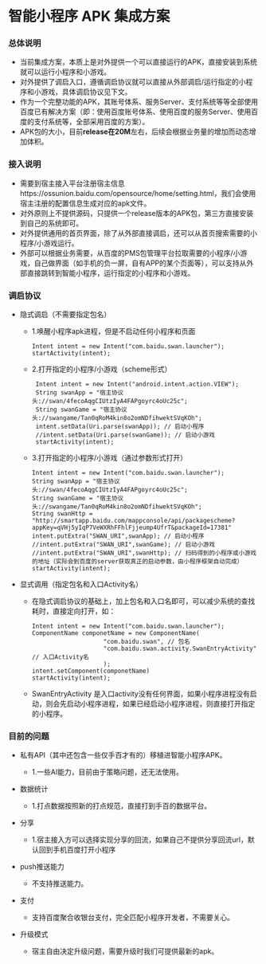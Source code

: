 # 智能小程序 APK 集成方案

### 总体说明

+ 当前集成方案，本质上是对外提供一个可以直接运行的APK，直接安装到系统就可以运行小程序和小游戏。
+ 对外提供了调启入口，遵循调启协议就可以直接从外部调启/运行指定的小程序和小游戏，具体调启协议见下文。 
+ 作为一个完整功能的APK，其账号体系、服务Server、支付系统等等全部使用百度已有解决方案（即：使用百度账号体系、使用百度的服务Server、使用百度的支付系统等，全部采用百度的方案）。 
+ APK包的大小，目前**release在20M**左右，后续会根据业务量的增加而动态增加体积。


### 接入说明

+ 需要到宿主接入平台注册宿主信息https://ossunion.baidu.com/opensource/home/setting.html，我们会使用宿主注册的配置信息生成对应的apk文件。
+ 对外原则上不提供源码，只提供一个release版本的APK包，第三方直接安装到自己的系统即可。
+ 对外提供通用的首页界面，除了从外部直接调启，还可以从首页搜索需要的小程序/小游戏运行。
+ 外部可以根据业务需要，从百度的PMS包管理平台拉取需要的小程序/小游戏，自己做界面（如手机的负一屏，自有APP的某个页面等），可以支持从外部直接跳转到智能小程序，运行指定的小程序和小游戏。

### 调启协议

+ 隐式调启（不需要指定包名）
	* 1.唤醒小程序apk进程，但是不启动任何小程序和页面
	
		```
		Intent intent = new Intent("com.baidu.swan.launcher");
		startActivity(intent);
		```
	* 2.打开指定的小程序/小游戏（scheme形式）
 
	  ```
	   Intent intent = new Intent("android.intent.action.VIEW");
	   String swanApp = "宿主协议头://swan/4fecoAqgCIUtzIyA4FAPgoyrc4oUc25c";
	   String swanGame = "宿主协议头://swangame/Tan0qRoM4kin8o2omNDfihwektSVqKOh";
	   intent.setData(Uri.parse(swanApp)); // 启动小程序
	   //intent.setData(Uri.parse(swanGame)); // 启动小游戏
	   startActivity(intent);
	  ```
 
   * 3.打开指定的小程序/小游戏（通过参数形式打开）
  
		```
		Intent intent = new Intent("com.baidu.swan.launcher");
		String swanApp = "宿主协议头://swan/4fecoAqgCIUtzIyA4FAPgoyrc4oUc25c";
		String swanGame = "宿主协议头://swangame/Tan0qRoM4kin8o2omNDfihwektSVqKOh";
		String swanHttp = "http://smartapp.baidu.com/mappconsole/api/packagescheme?appKey=qVHj5yIqP7VeWXRhFFhlFjjeump4UfrT&packageId=17381"
		intent.putExtra("SWAN_URI",swanApp); // 启动小程序
		//intent.putExtra("SWAN_URI",swanGame); // 启动小游戏
		//intent.putExtra("SWAN_URI",swanHttp); // 扫码得到的小程序或小游戏的地址（实际会到百度的server获取真正的启动参数，由小程序框架自动完成）
		startActivity(intent);
		```

+ 显式调用（指定包名和入口Activity名）
	* 在隐式调启协议的基础上，加上包名和入口名即可，可以减少系统的查找耗时，直接定向打开，如：
	
		```
		Intent intent = new Intent("com.baidu.swan.launcher");
		ComponentName componetName = new ComponentName(
	                        "com.baidu.swan", // 包名
	                        "com.baidu.swan.activity.SwanEntryActivity" // 入口Activity名
	                        );
	   intent.setComponent(componetName)
	   startActivity(intent);
		```
   * SwanEntryActivity 是入口activity没有任何界面，如果小程序进程没有启动，则会先启动小程序进程，如果已经启动小程序进程，则直接打开指定的小程序。


### 目前的问题

+ 私有API（其中还包含一些仅手百才有的）移植进智能小程序APK。
	* 1.一些AI能力，目前由于策略问题，还无法使用。

+ 数据统计
	* 1.打点数据按照新的打点规范，直接打到手百的数据平台。
	
+ 分享
	* 1.宿主接入方可以选择实现分享的回流，如果自己不提供分享回流url，默认回到手机百度打开小程序
	
+ push推送能力
	* 不支持推送能力。

+ 支付
	* 支持百度聚合收银台支付，完全匹配小程序开发者，不需要关心。
	
+ 升级模式
	* 宿主自由决定升级问题，需要升级时我们可提供最新的apk。